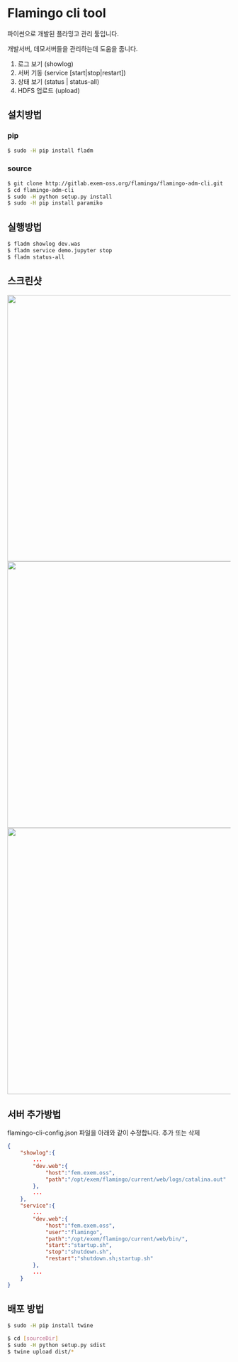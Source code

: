 # Flamingo cli tool

파이썬으로 개발된 플라밍고 관리 툴입니다.

개발서버, 데모서버들을 관리하는데 도움을 줍니다.

1. 로그 보기 (showlog)
2. 서버 기동 (service [start|stop|restart])
3. 상태 보기 (status | status-all)
4. HDFS 업로드 (upload)

## 설치방법
### pip
```bash
$ sudo -H pip install fladm
```

### source
```bash
$ git clone http://gitlab.exem-oss.org/flamingo/flamingo-adm-cli.git
$ cd flamingo-adm-cli
$ sudo -H python setup.py install
$ sudo -H pip install paramiko
```

## 실행방법
```bash
$ fladm showlog dev.was
$ fladm service demo.jupyter stop
$ fladm status-all
```

## 스크린샷
<img src="capture/showlog_exam_01.png" width="600" />
<img src="capture/service_exam_01.png" width="600" />
<img src="capture/status-all_exam_01.png" width="600" />

## 서버 추가방법
flamingo-cli-config.json 파일을 아래와 같이 수정합니다. 추가 또는 삭제
```json
{
    "showlog":{
        ...
        "dev.web":{
            "host":"fem.exem.oss",
            "path":"/opt/exem/flamingo/current/web/logs/catalina.out"
        },
        ...
    },
    "service":{
        ...
        "dev.web":{
            "host":"fem.exem.oss",
            "user":"flamingo",
            "path":"/opt/exem/flamingo/current/web/bin/",
            "start":"startup.sh",
            "stop":"shutdown.sh",
            "restart":"shutdown.sh;startup.sh"
        },
        ...
    }
}
```


## 배포 방법
```bash
$ sudo -H pip install twine
```

```bash
$ cd [sourceDir]
$ sudo -H python setup.py sdist
$ twine upload dist/*
```